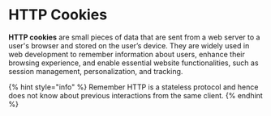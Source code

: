 # HTTP Cookies

**HTTP cookies** are small pieces of data that are sent from a web server to a user's browser and stored on the user’s device. They are widely used in web development to remember information about users, enhance their browsing experience, and enable essential website functionalities, such as session management, personalization, and tracking.

{% hint style="info" %}
Remember HTTP is a stateless protocol and hence does not know about previous interactions from the same client.
{% endhint %}
